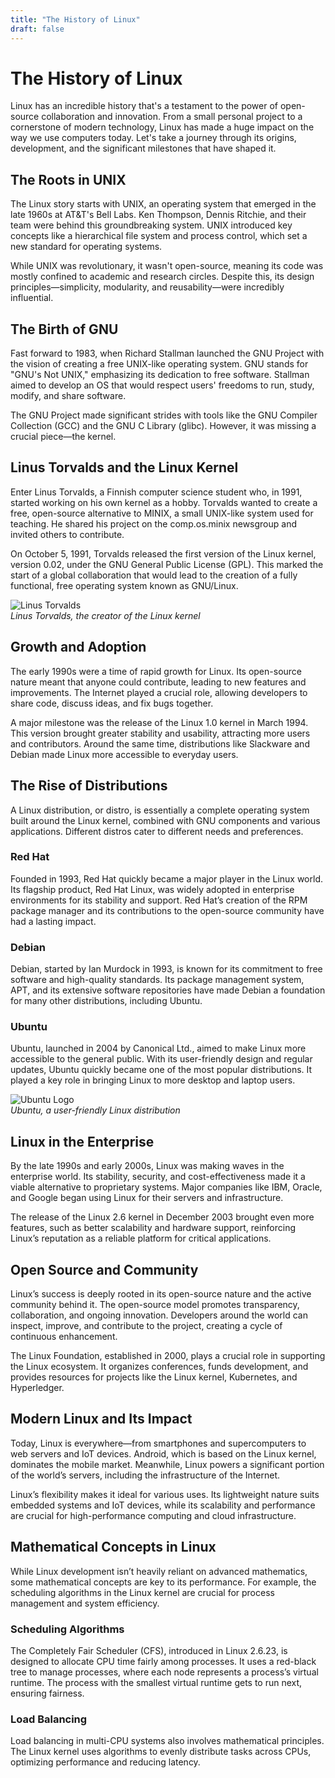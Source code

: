 ```yaml
---
title: "The History of Linux"
draft: false
---
```


# The History of Linux

Linux has an incredible history that's a testament to the power of open-source collaboration and innovation. From a small personal project to a cornerstone of modern technology, Linux has made a huge impact on the way we use computers today. Let's take a journey through its origins, development, and the significant milestones that have shaped it.

## The Roots in UNIX

The Linux story starts with UNIX, an operating system that emerged in the late 1960s at AT&T's Bell Labs. Ken Thompson, Dennis Ritchie, and their team were behind this groundbreaking system. UNIX introduced key concepts like a hierarchical file system and process control, which set a new standard for operating systems.

While UNIX was revolutionary, it wasn't open-source, meaning its code was mostly confined to academic and research circles. Despite this, its design principles—simplicity, modularity, and reusability—were incredibly influential.

## The Birth of GNU

Fast forward to 1983, when Richard Stallman launched the GNU Project with the vision of creating a free UNIX-like operating system. GNU stands for "GNU's Not UNIX," emphasizing its dedication to free software. Stallman aimed to develop an OS that would respect users' freedoms to run, study, modify, and share software.

The GNU Project made significant strides with tools like the GNU Compiler Collection (GCC) and the GNU C Library (glibc). However, it was missing a crucial piece—the kernel.

## Linus Torvalds and the Linux Kernel

Enter Linus Torvalds, a Finnish computer science student who, in 1991, started working on his own kernel as a hobby. Torvalds wanted to create a free, open-source alternative to MINIX, a small UNIX-like system used for teaching. He shared his project on the comp.os.minix newsgroup and invited others to contribute.

On October 5, 1991, Torvalds released the first version of the Linux kernel, version 0.02, under the GNU General Public License (GPL). This marked the start of a global collaboration that would lead to the creation of a fully functional, free operating system known as GNU/Linux.

![Linus Torvalds](https://upload.wikimedia.org/wikipedia/commons/5/5c/Linus_Torvalds_%28cropped%29.jpg?20080904090810jpeg)<br>
*Linus Torvalds, the creator of the Linux kernel*

## Growth and Adoption

The early 1990s were a time of rapid growth for Linux. Its open-source nature meant that anyone could contribute, leading to new features and improvements. The Internet played a crucial role, allowing developers to share code, discuss ideas, and fix bugs together.

A major milestone was the release of the Linux 1.0 kernel in March 1994. This version brought greater stability and usability, attracting more users and contributors. Around the same time, distributions like Slackware and Debian made Linux more accessible to everyday users.

## The Rise of Distributions

A Linux distribution, or distro, is essentially a complete operating system built around the Linux kernel, combined with GNU components and various applications. Different distros cater to different needs and preferences.

### Red Hat

Founded in 1993, Red Hat quickly became a major player in the Linux world. Its flagship product, Red Hat Linux, was widely adopted in enterprise environments for its stability and support. Red Hat’s creation of the RPM package manager and its contributions to the open-source community have had a lasting impact.

### Debian

Debian, started by Ian Murdock in 1993, is known for its commitment to free software and high-quality standards. Its package management system, APT, and its extensive software repositories have made Debian a foundation for many other distributions, including Ubuntu.

### Ubuntu

Ubuntu, launched in 2004 by Canonical Ltd., aimed to make Linux more accessible to the general public. With its user-friendly design and regular updates, Ubuntu quickly became one of the most popular distributions. It played a key role in bringing Linux to more desktop and laptop users.

![Ubuntu Logo](https://assets.ubuntu.com/v1/29985a98-ubuntu-logo32.png)<br>
*Ubuntu, a user-friendly Linux distribution*

## Linux in the Enterprise

By the late 1990s and early 2000s, Linux was making waves in the enterprise world. Its stability, security, and cost-effectiveness made it a viable alternative to proprietary systems. Major companies like IBM, Oracle, and Google began using Linux for their servers and infrastructure.

The release of the Linux 2.6 kernel in December 2003 brought even more features, such as better scalability and hardware support, reinforcing Linux’s reputation as a reliable platform for critical applications.

## Open Source and Community

Linux’s success is deeply rooted in its open-source nature and the active community behind it. The open-source model promotes transparency, collaboration, and ongoing innovation. Developers around the world can inspect, improve, and contribute to the project, creating a cycle of continuous enhancement.

The Linux Foundation, established in 2000, plays a crucial role in supporting the Linux ecosystem. It organizes conferences, funds development, and provides resources for projects like the Linux kernel, Kubernetes, and Hyperledger.

## Modern Linux and Its Impact

Today, Linux is everywhere—from smartphones and supercomputers to web servers and IoT devices. Android, which is based on the Linux kernel, dominates the mobile market. Meanwhile, Linux powers a significant portion of the world’s servers, including the infrastructure of the Internet.

Linux’s flexibility makes it ideal for various uses. Its lightweight nature suits embedded systems and IoT devices, while its scalability and performance are crucial for high-performance computing and cloud infrastructure.

## Mathematical Concepts in Linux

While Linux development isn’t heavily reliant on advanced mathematics, some mathematical concepts are key to its performance. For example, the scheduling algorithms in the Linux kernel are crucial for process management and system efficiency.

### Scheduling Algorithms

The Completely Fair Scheduler (CFS), introduced in Linux 2.6.23, is designed to allocate CPU time fairly among processes. It uses a red-black tree to manage processes, where each node represents a process’s virtual runtime. The process with the smallest virtual runtime gets to run next, ensuring fairness.

### Load Balancing

Load balancing in multi-CPU systems also involves mathematical principles. The Linux kernel uses algorithms to evenly distribute tasks across CPUs, optimizing performance and reducing latency.